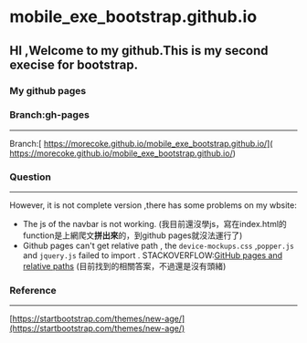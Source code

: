# mobile_exe_bootstrap.github.io

## HI ,Welcome to my github.This is my second execise for bootstrap.
### My github pages
### Branch:gh-pages
---
Branch:[ https://morecoke.github.io/mobile_exe_bootstrap.github.io/]( https://morecoke.github.io/mobile_exe_bootstrap.github.io/)   
### Question
---
However, it is not complete version ,there has some problems on my wbsite:
* The js of the navbar is not working. (我目前還沒學js，寫在index.html的function是上網爬文**拼出來**的，到github pages就沒法運行了)
* Github pages can't get relative path , the `device-mockups.css` ,`popper.js` and `jquery.js` failed to import . STACKOVERFLOW:[GitHub pages and relative paths](https://stackoverflow.com/questions/16316311/github-pages-and-relative-paths/41127983#41127983)
(目前找到的相關答案，不過還是沒有頭緒)
### Reference
---
[https://startbootstrap.com/themes/new-age/](https://startbootstrap.com/themes/new-age/)
